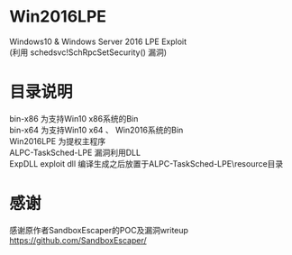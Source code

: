 # Win2016LPE
Windows10 &amp; Windows Server 2016 LPE Exploit</br>
(利用 schedsvc!SchRpcSetSecurity() 漏洞)</br>
# 目录说明
bin-x86 为支持Win10 x86系统的Bin</br>
bin-x64 为支持Win10 x64 、 Win2016系统的Bin</br>
Win2016LPE 为提权主程序</br>
ALPC-TaskSched-LPE 漏洞利用DLL</br>
ExpDLL  exploit dll 编译生成之后放置于ALPC-TaskSched-LPE\resource目录</br>
# 感谢
感谢原作者SandboxEscaper的POC及漏洞writeup</br>
https://github.com/SandboxEscaper/</br>
